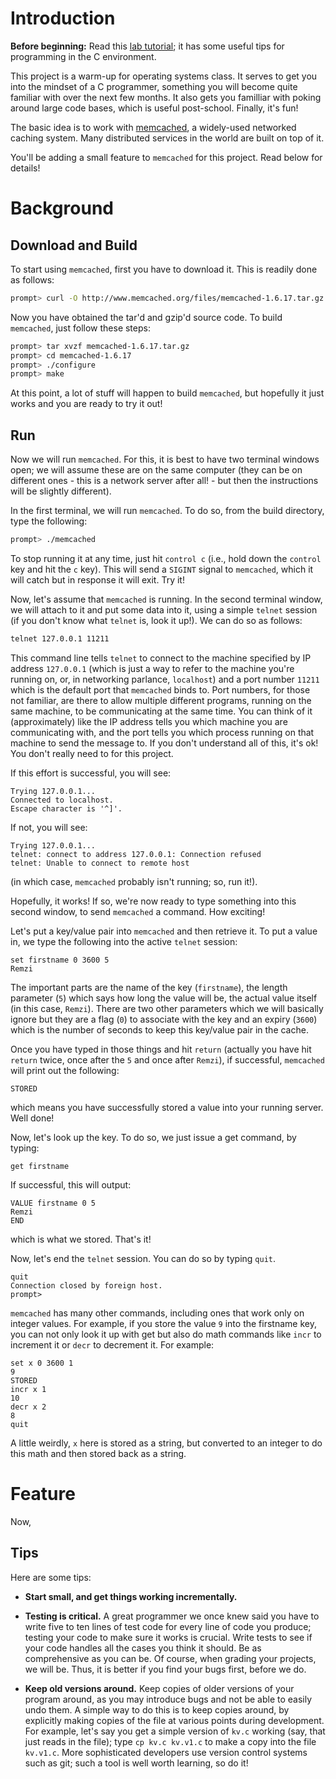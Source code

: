 
# Introduction

**Before beginning:** Read this [lab tutorial](http://pages.cs.wisc.edu/~remzi/OSTEP/lab-tutorial.pdf); it has some useful tips for programming in the C environment.

This project is a warm-up for operating systems class. It serves to get you into the mindset of a C programmer, something you will become quite familiar with over the next few months. It also gets you familliar with poking around large code bases, which is useful post-school. Finally, it's fun!

The basic idea is to work with [memcached](https://memcached.org/), a widely-used networked caching system. Many distributed services in the world are built on top of it.

You'll be adding a small feature to `memcached` for this project. Read below for details!

# Background

## Download and Build

To start using `memcached`, first you have to download it. This is readily done as follows:

```sh
prompt> curl -O http://www.memcached.org/files/memcached-1.6.17.tar.gz
```

Now you have obtained the tar'd and gzip'd source code. To build `memcached`, just follow these steps:

```sh
prompt> tar xvzf memcached-1.6.17.tar.gz
prompt> cd memcached-1.6.17
prompt> ./configure
prompt> make
```

At this point, a lot of stuff will happen to build `memcached`, but hopefully it just works and you are ready to try it out!

## Run

Now we will run `memcached`. For this, it is best to have two terminal windows open; we will assume these are on the same computer (they can be on different ones - this is a network server after all! - but then the instructions will be slightly different).

In the first terminal, we will run `memcached`. To do so, from the build directory, type the following:

```sh
prompt> ./memcached
```

To stop running it at any time, just hit `control c` (i.e., hold down the `control` key and hit the `c` key). This will send a `SIGINT` signal to `memcached`, which it will catch but in response it will exit. Try it!

Now, let's assume that `memcached` is running. In the second terminal window, we will attach to it and put some data into it, using a simple `telnet` session (if you don't know what `telnet` is, look it up!). We can do so as follows:

```sh
telnet 127.0.0.1 11211
```

This command line tells `telnet` to connect to the machine specified by IP address `127.0.0.1` (which is just a way to refer to the machine you're running on, or, in networking parlance, `localhost`) and a port number `11211` which is the default port that `memcached` binds to. Port numbers, for those not familiar, are there to allow multiple different programs, running on the same machine, to be communicating at the same time. You can think of it (approximately) like the IP address tells you which machine you are communicating with, and the port tells you which process running on that machine to send the message to. If you don't understand all of this, it's ok! You don't really need to for this project.

If this effort is successful, you will see:
```
Trying 127.0.0.1...
Connected to localhost.
Escape character is '^]'.
```

If not, you will see:
```
Trying 127.0.0.1...
telnet: connect to address 127.0.0.1: Connection refused
telnet: Unable to connect to remote host
```
(in which case, `memcached` probably isn't running; so, run it!).

Hopefully, it works! If so, we're now ready to type something into this second window, to send `memcached` a command. How exciting!

Let's put a key/value pair into `memcached` and then retrieve it. To put a value in, we type the following into the active `telnet` session:

```
set firstname 0 3600 5
Remzi
```

The important parts are the name of the key (`firstname`), the length parameter (`5`) which says how long the value will be, the actual value itself (in this case, `Remzi`). There are two other parameters which we will basically ignore but they are a flag (`0`) to associate with the key and an expiry (`3600`) which is the number of seconds to keep this key/value pair in the cache.

Once you have typed in those things and hit `return` (actually you have hit `return` twice, once after the `5` and once after `Remzi`), if successful, `memcached` will print out the following:

```
STORED
```

which means you have successfully stored a value into your running server. Well done!

Now, let's look up the key. To do so, we just issue a get command, by typing:

```
get firstname
```

If successful, this will output:
```
VALUE firstname 0 5
Remzi
END
```

which is what we stored. That's it!

Now, let's end the `telnet` session. You can do so by typing `quit`.

```
quit
Connection closed by foreign host.
prompt>
```

`memcached` has many other commands, including ones that work only on integer values. For example, if you store the value `9` into the firstname key, you can not only look it up with get but also do math commands like `incr` to increment it or `decr` to decrement it. For example:

```
set x 0 3600 1
9
STORED
incr x 1
10
decr x 2
8
quit
```

A little weirdly, `x` here is stored as a string, but converted to an integer to do this math and then stored back as a string.

# Feature

Now, 


## Tips

Here are some tips:

- **Start small, and get things working incrementally.** 

- **Testing is critical.** A great programmer we once knew said you have to
write five to ten lines of test code for every line of code you produce;
testing your code to make sure it works is crucial. Write tests to see if your
code handles all the cases you think it should. Be as comprehensive as you can
be. Of course, when grading your projects, we will be. Thus, it is better if
you find your bugs first, before we do.

- **Keep old versions around.** Keep copies of older versions of your
program around, as you may introduce bugs and not be able to easily
undo them. A simple way to do this is to keep copies around, by
explicitly making copies of the file at various points during
development. For example, let's say you get a simple version of `kv.c`
working (say, that just reads in the file); type `cp kv.c kv.v1.c` to
make a copy into the file `kv.v1.c`. More sophisticated
developers use version control systems such as git; such a tool is
well worth learning, so do it! 


